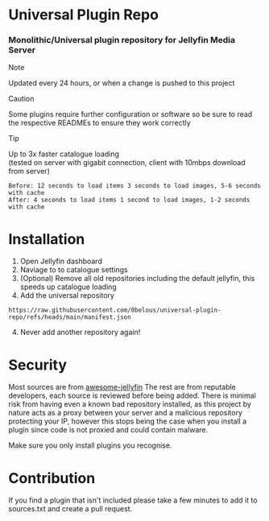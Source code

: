 # Universal Plugin Repo
### Monolithic/Universal plugin repository for Jellyfin Media Server

> [!NOTE]
> Updated every 24 hours, or when a change is pushed to this project

> [!CAUTION]
> Some plugins require further configuration or software so be sure to read the respective READMEs to ensure they work correctly

> [!TIP]
> Up to 3x faster catalogue loading <br>
> (tested on server with gigabit connection, client with 10mbps download from server)

```
Before: 12 seconds to load items 3 seconds to load images, 5-6 seconds with cache
After: 4 seconds to load items 1 second to load images, 1-2 seconds with cache
```

# Installation
1. Open Jellyfin dashboard
2. Naviage to to catalogue settings
3. (Optional) Remove all old repositories including the default jellyfin, this speeds up catalogue loading
4. Add the universal repository
```
https://raw.githubusercontent.com/0belous/universal-plugin-repo/refs/heads/main/manifest.json
```
4. Never add another repository again!

# Security
Most sources are from [awesome-jellyfin](https://github.com/awesome-jellyfin/awesome-jellyfin)
The rest are from reputable developers, each source is reviewed before being added.
There is minimal risk from having even a known bad repository installed, as this project by nature acts as a proxy between your server and a malicious repository protecting your IP, however this stops being the case when you install a plugin since code is not proxied and could contain malware.

Make sure you only install plugins you recognise.

# Contribution
If you find a plugin that isn't included please take a few minutes to add it to sources.txt and create a pull request.
